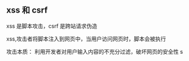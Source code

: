 ## xss 和 csrf

xss 是脚本攻击，csrf 是跨站请求伪造

xss,攻击者将脚本注入到网页中，当用户访问网页时，脚本会被执行

攻击本质： 利用开发者对用户输入内容的不充分过滤，破坏网页的安全性
s
